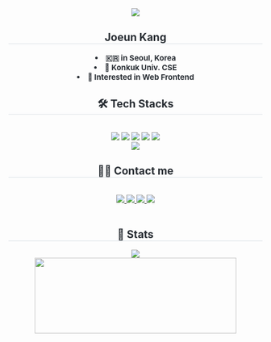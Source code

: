 <div align= "center">
    <img src="https://capsule-render.vercel.app/api?type=waving&color=0:ffdbe2,100:c7c6fb&height=180&text=⊹%20࣪%20﹏𓊝﹏𓂁﹏⊹%20࣪%20˖%20✩⊹&animation=fadeIn&fontColor=8a89c8&fontSize=50" />
    </div>
    <div align= "center"> 
    <h2 style="border-bottom: 1px solid #d8dee4; color: #282d33;"> Joeun Kang </h2>  
    <div style="font-weight: 700; font-size: 15px; text-align: center; color: #282d33;"> <li> 🇰🇷 in Seoul, Korea</li><li> 🏫 Konkuk Univ. CSE</li><li> 💠 Interested in Web Frontend </div> 
    </div>
    <div align= "center">
    <h2 style="border-bottom: 1px solid #d8dee4; color: #282d33;"> 🛠️ Tech Stacks </h2> <br> 
    <div style="margin: 0 auto; text-align: center;" align= "center"> <img src="https://img.shields.io/badge/HTML5-E34F26?style=flat-square&logo=HTML5&logoColor=white">
          <img src="https://img.shields.io/badge/CSS3-1572B6?style=flat-square&logo=CSS3&logoColor=white">
          <img src="https://img.shields.io/badge/Javascript-F7DF1E?style=flat-square&logo=Javascript&logoColor=white">
          <img src="https://img.shields.io/badge/React-61DAFB?style=flat-square&logo=React&logoColor=white">
          <img src="https://img.shields.io/badge/Python-3776AB?style=flat-square&logo=Python&logoColor=white">
          <br/><img src="https://img.shields.io/badge/Git-F05032?style=flat-square&logo=Git&logoColor=white">
          </div>
    </div>
    <div align= "center">
    <h2 style="border-bottom: 1px solid #d8dee4; color: #282d33;"> 🧑‍💻 Contact me </h2> <br> 
    <div align= "center"> <a href=https://www.instagram.com/l_ikeuu/> <img src="https://img.shields.io/badge/Instagram-E4405F?style=flat-square&logo=Instagram&logoColor=white&link=https://www.instagram.com/l_ikeuu/"> </a>
         <a href=> <img src="https://img.shields.io/badge/Velog-20C997?style=flat-square&logo=Velog&logoColor=white&link="> </a>
         <a href=> <img src="https://img.shields.io/badge/Notion-000000?style=flat-square&logo=Notion&logoColor=white&link="> </a>
         <a href=mailto:kangjoen12@gmail.com> <img src="https://img.shields.io/badge/Gmail-EA4335?style=flat-square&logo=Gmail&logoColor=white&link=mailto:kangjoen12@gmail.com"> </a>
          </div>  <br> 
    <div align= "center">  </div> 
    </div>
    <div align= "center"> 
    <h2 style="border-bottom: 1px solid #d8dee4; color: #282d33;"> 🏅 Stats </h2> <div align= "center"> <img src="https://github-readme-stats.vercel.app/api/top-langs/?username=xoxun&layout=compact&bg_color=60,ffe5f0,a9b5da&title_color=7a6c75&text_color=7a6c75"
           /> </div> 
        <a href="https://github.com/devxb/gitanimals">
<img
  src="https://render.gitanimals.org/farms/xoxun"
  width="400"
  height="150"
/>
</a>
    </div>
    
